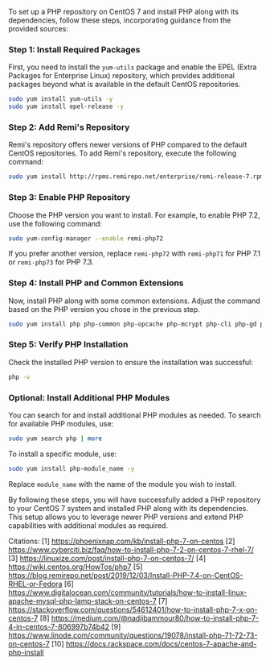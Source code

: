 To set up a PHP repository on CentOS 7 and install PHP along with its dependencies, follow these steps, incorporating guidance from the provided sources:

### Step 1: Install Required Packages

First, you need to install the `yum-utils` package and enable the EPEL (Extra Packages for Enterprise Linux) repository, which provides additional packages beyond what is available in the default CentOS repositories.

```bash
sudo yum install yum-utils -y
sudo yum install epel-release -y
```

### Step 2: Add Remi's Repository

Remi's repository offers newer versions of PHP compared to the default CentOS repositories. To add Remi's repository, execute the following command:

```bash
sudo yum install http://rpms.remirepo.net/enterprise/remi-release-7.rpm
```

### Step 3: Enable PHP Repository

Choose the PHP version you want to install. For example, to enable PHP 7.2, use the following command:

```bash
sudo yum-config-manager --enable remi-php72
```

If you prefer another version, replace `remi-php72` with `remi-php71` for PHP 7.1 or `remi-php73` for PHP 7.3.

### Step 4: Install PHP and Common Extensions

Now, install PHP along with some common extensions. Adjust the command based on the PHP version you chose in the previous step.

```bash
sudo yum install php php-common php-opcache php-mcrypt php-cli php-gd php-curl php-mysql -y
```

### Step 5: Verify PHP Installation

Check the installed PHP version to ensure the installation was successful:

```bash
php -v
```

### Optional: Install Additional PHP Modules

You can search for and install additional PHP modules as needed. To search for available PHP modules, use:

```bash
sudo yum search php | more
```

To install a specific module, use:

```bash
sudo yum install php-module_name -y
```

Replace `module_name` with the name of the module you wish to install.

By following these steps, you will have successfully added a PHP repository to your CentOS 7 system and installed PHP along with its dependencies. This setup allows you to leverage newer PHP versions and extend PHP capabilities with additional modules as required.

Citations:
[1] https://phoenixnap.com/kb/install-php-7-on-centos
[2] https://www.cyberciti.biz/faq/how-to-install-php-7-2-on-centos-7-rhel-7/
[3] https://linuxize.com/post/install-php-7-on-centos-7/
[4] https://wiki.centos.org/HowTos/php7
[5] https://blog.remirepo.net/post/2019/12/03/Install-PHP-7.4-on-CentOS-RHEL-or-Fedora
[6] https://www.digitalocean.com/community/tutorials/how-to-install-linux-apache-mysql-php-lamp-stack-on-centos-7
[7] https://stackoverflow.com/questions/54612401/how-to-install-php-7-x-on-centos-7
[8] https://medium.com/@nadjibammour80/how-to-install-php-7-4-in-centos-7-806997b74b42
[9] https://www.linode.com/community/questions/19078/install-php-71-72-73-on-centos-7
[10] https://docs.rackspace.com/docs/centos-7-apache-and-php-install
